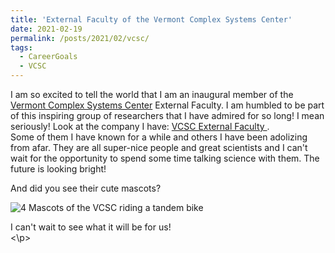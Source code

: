 ```yaml
---
title: 'External Faculty of the Vermont Complex Systems Center'
date: 2021-02-19
permalink: /posts/2021/02/vcsc/
tags:
  - CareerGoals
  - VCSC
---
```


<p>I am so excited to tell the world that I am an inaugural member of the <a href="https://vermontcomplexsystems.org/">Vermont Complex Systems Center</a> External Faculty. 
I am humbled to be part of this inspiring group of researchers that I have admired for so long! I mean seriously! Look at the company I have: <a href="https://vermontcomplexsystems.org/people/external-faculty/">VCSC External Faculty </a>. </br>
Some of them I have known for a while and others I have been adolizing from afar. They are all super-nice people and great scientists and I can't wait for the opportunity to spend some time talking science with them. The future is looking bright!<br>

And did you see their cute mascots?</br>

<img src="https://vermontcomplexsystems.org/resources/Otters_biking-copy.png" alt="4 Mascots of the VCSC riding a tandem bike">

I can't wait to see what it will be for us!</br>
<\p>
